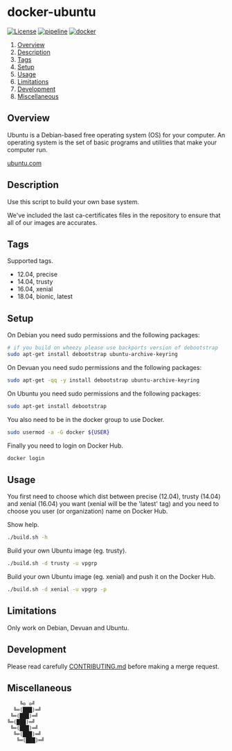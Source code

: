 # docker-ubuntu

[![License][license-img]][license-href]
[![pipeline][pipeline-img]][pipeline-href]
[![docker][docker-img]][docker-href]

1. [Overview](#overview)
2. [Description](#description)
3. [Tags](#tags)
4. [Setup](#setup)
5. [Usage](#usage)
6. [Limitations](#limitations)
7. [Development](#development)
8. [Miscellaneous](#miscellaneous)

## Overview

Ubuntu is  a Debian-based  free operating  system (OS)  for your  computer.  An
operating system  is the  set of  basic programs and  utilities that  make your
computer run.

[ubuntu.com][overview-href]

## Description

Use this script to build your own base system.

We've included the last ca-certificates files  in the repository to ensure that
all of our images are accurates.

## Tags

Supported tags.

- 12.04, precise
- 14.04, trusty
- 16.04, xenial
- 18.04, bionic, latest

## Setup

On Debian you need sudo permissions and the following packages:

```bash
# if you build on wheezy please use backports version of debootstrap
sudo apt-get install debootstrap ubuntu-archive-keyring
```

On Devuan you need sudo permissions and the following packages:

```bash
sudo apt-get -qq -y install debootstrap ubuntu-archive-keyring
```

On Ubuntu you need sudo permissions and the following packages:

```bash
sudo apt-get install debootstrap
```

You also need to be in the docker group to use Docker.

```bash
sudo usermod -a -G docker ${USER}
```

Finally you need to login on Docker Hub.

```bash
docker login
```

## Usage

You first need to choose which dist between precise (12.04), trusty (14.04) and
xenial (16.04)  you want  (xenial will  be the  'latest' tag)  and you  need to
choose you user (or organization) name on Docker Hub.

Show help.

```bash
./build.sh -h
```

Build your own Ubuntu image (eg. trusty).

```bash
./build.sh -d trusty -u vpgrp
```

Build your own Ubuntu image (eg. xenial) and push it on the Docker Hub.

```bash
./build.sh -d xenial -u vpgrp -p
```

## Limitations

Only work on Debian, Devuan and Ubuntu.

## Development

Please read carefully [CONTRIBUTING.md][contribute-href]  before making a merge
request.

## Miscellaneous

```
    ╚⊙ ⊙╝
  ╚═(███)═╝
 ╚═(███)═╝
╚═(███)═╝
 ╚═(███)═╝
  ╚═(███)═╝
   ╚═(███)═╝
```

[license-img]: https://img.shields.io/badge/license-Apache-blue.svg
[license-href]: LICENSE
[pipeline-img]: https://git.vpgrp.io/docker/docker-ubuntu/badges/master/pipeline.svg
[pipeline-href]: https://git.vpgrp.io/docker/docker-ubuntu/commits/master
[docker-img]: https://img.shields.io/docker/pulls/vpgrp/ubuntu.svg
[docker-href]: https://registry.hub.docker.com/u/vpgrp/ubuntu
[overview-href]: https://www.ubuntu.com/
[contribute-href]: CONTRIBUTING.md
